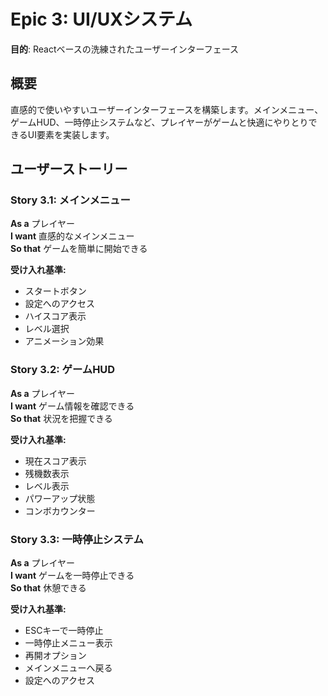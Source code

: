# Epic 3: UI/UXシステム

**目的**: Reactベースの洗練されたユーザーインターフェース

## 概要
直感的で使いやすいユーザーインターフェースを構築します。メインメニュー、ゲームHUD、一時停止システムなど、プレイヤーがゲームと快適にやりとりできるUI要素を実装します。

## ユーザーストーリー

### Story 3.1: メインメニュー
**As a** プレイヤー  
**I want** 直感的なメインメニュー  
**So that** ゲームを簡単に開始できる

**受け入れ基準:**
- スタートボタン
- 設定へのアクセス
- ハイスコア表示
- レベル選択
- アニメーション効果

### Story 3.2: ゲームHUD
**As a** プレイヤー  
**I want** ゲーム情報を確認できる  
**So that** 状況を把握できる

**受け入れ基準:**
- 現在スコア表示
- 残機数表示
- レベル表示
- パワーアップ状態
- コンボカウンター

### Story 3.3: 一時停止システム
**As a** プレイヤー  
**I want** ゲームを一時停止できる  
**So that** 休憩できる

**受け入れ基準:**
- ESCキーで一時停止
- 一時停止メニュー表示
- 再開オプション
- メインメニューへ戻る
- 設定へのアクセス
